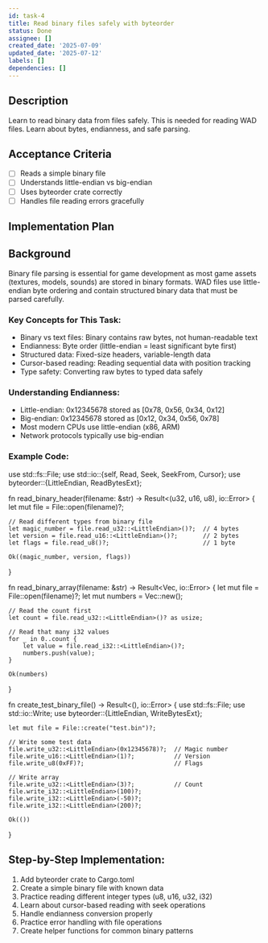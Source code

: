 ```yaml
---
id: task-4
title: Read binary files safely with byteorder
status: Done
assignee: []
created_date: '2025-07-09'
updated_date: '2025-07-12'
labels: []
dependencies: []
---
```


## Description

Learn to read binary data from files safely. This is needed for reading WAD files. Learn about bytes, endianness, and safe parsing.

## Acceptance Criteria

- [ ] Reads a simple binary file
- [ ] Understands little-endian vs big-endian
- [ ] Uses byteorder crate correctly
- [ ] Handles file reading errors gracefully

## Implementation Plan

## Background

Binary file parsing is essential for game development as most game assets (textures, models, sounds) are stored in binary formats. WAD files use little-endian byte ordering and contain structured binary data that must be parsed carefully.

### Key Concepts for This Task:
- Binary vs text files: Binary contains raw bytes, not human-readable text
- Endianness: Byte order (little-endian = least significant byte first)
- Structured data: Fixed-size headers, variable-length data
- Cursor-based reading: Reading sequential data with position tracking
- Type safety: Converting raw bytes to typed data safely

### Understanding Endianness:
- Little-endian: 0x12345678 stored as [0x78, 0x56, 0x34, 0x12]
- Big-endian: 0x12345678 stored as [0x12, 0x34, 0x56, 0x78]
- Most modern CPUs use little-endian (x86, ARM)
- Network protocols typically use big-endian

### Example Code:
use std::fs::File;
use std::io::{self, Read, Seek, SeekFrom, Cursor};
use byteorder::{LittleEndian, ReadBytesExt};

fn read_binary_header(filename: &str) -> Result<(u32, u16, u8), io::Error> {
    let mut file = File::open(filename)?;
    
    // Read different types from binary file
    let magic_number = file.read_u32::<LittleEndian>()?;  // 4 bytes
    let version = file.read_u16::<LittleEndian>()?;       // 2 bytes
    let flags = file.read_u8()?;                          // 1 byte
    
    Ok((magic_number, version, flags))
}

fn read_binary_array(filename: &str) -> Result<Vec<i32>, io::Error> {
    let mut file = File::open(filename)?;
    let mut numbers = Vec::new();
    
    // Read the count first
    let count = file.read_u32::<LittleEndian>()? as usize;
    
    // Read that many i32 values
    for _ in 0..count {
        let value = file.read_i32::<LittleEndian>()?;
        numbers.push(value);
    }
    
    Ok(numbers)
}

fn create_test_binary_file() -> Result<(), io::Error> {
    use std::fs::File;
    use std::io::Write;
    use byteorder::{LittleEndian, WriteBytesExt};
    
    let mut file = File::create("test.bin")?;
    
    // Write some test data
    file.write_u32::<LittleEndian>(0x12345678)?;  // Magic number
    file.write_u16::<LittleEndian>(1)?;           // Version
    file.write_u8(0xFF)?;                         // Flags
    
    // Write array
    file.write_u32::<LittleEndian>(3)?;           // Count
    file.write_i32::<LittleEndian>(100)?;
    file.write_i32::<LittleEndian>(-50)?;
    file.write_i32::<LittleEndian>(200)?;
    
    Ok(())
}

## Step-by-Step Implementation:

1. Add byteorder crate to Cargo.toml
2. Create a simple binary file with known data
3. Practice reading different integer types (u8, u16, u32, i32)
4. Learn about cursor-based reading with seek operations
5. Handle endianness conversion properly
6. Practice error handling with file operations
7. Create helper functions for common binary patterns
